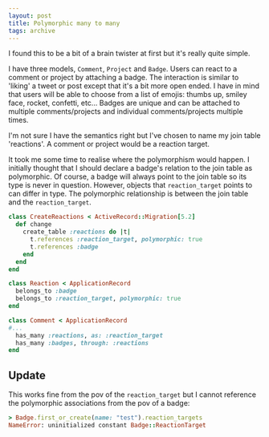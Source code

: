 ```yaml
---
layout: post
title: Polymorphic many to many
tags: archive
---
```

I found this to be a bit of a brain twister at first but it's really quite simple.

I have three models, `Comment`, `Project` and `Badge`. Users can react to a comment or project by attaching a badge. The interaction is similar to 'liking' a tweet or post except that it's a bit more open ended. I have in mind that users will be able to choose from a list of emojis: thumbs up, smiley face, rocket, confetti, etc… Badges are unique and can be attached to multiple comments/projects and individual comments/projects multiple times.

I'm not sure I have the semantics right but I've chosen to name my join table 'reactions'. A comment or project would be a reaction target.

It took me some time to realise where the polymorphism would happen. I initially thought that I should declare a badge's relation to the join table as polymorphic. Of course, a badge will always point to the join table so its type is never in question. However, objects that `reaction_target` points to can differ in type. The polymorphic relationship is between the join table and the `reaction_target`.

```ruby
class CreateReactions < ActiveRecord::Migration[5.2]
  def change
    create_table :reactions do |t|
      t.references :reaction_target, polymorphic: true
      t.references :badge
    end
  end
end
```

```ruby
class Reaction < ApplicationRecord
  belongs_to :badge
  belongs_to :reaction_target, polymorphic: true
end
```

```ruby
class Comment < ApplicationRecord
#...
  has_many :reactions, as: :reaction_target
  has_many :badges, through: :reactions
end
```

## Update

This works fine from the pov of the `reaction_target` but I cannot reference the polymorphic associations from the pov of a badge:

```ruby
> Badge.first_or_create(name: "test").reaction_targets
NameError: uninitialized constant Badge::ReactionTarget
```

